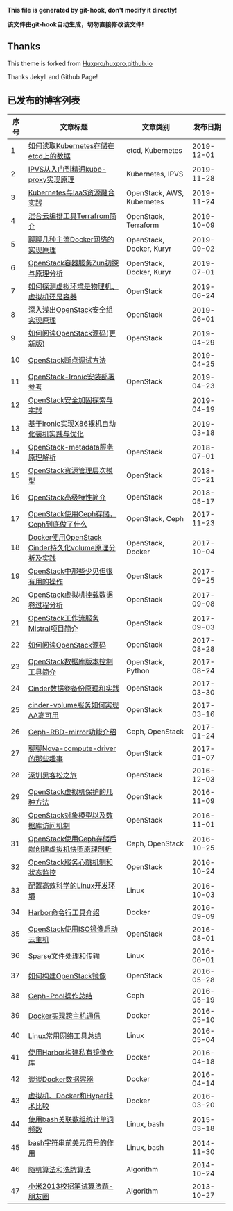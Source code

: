 **This file is generated by git-hook, don't modify it directly!**

**该文件由git-hook自动生成，切勿直接修改该文件!**

## Thanks

This theme is forked from [Huxpro/huxpro.github.io](https://github.com/Huxpro/huxpro.github.io)

Thanks Jekyll and Github Page!

## 已发布的博客列表

|序号|文章标题|文章类别|发布日期|
|----|----|----|----|
|1|[如何读取Kubernetes存储在etcd上的数据](http://int32bit.me/2019/12/01/如何读取Kubernetes存储在etcd上的数据)|etcd, Kubernetes|2019-12-01|
|2|[IPVS从入门到精通kube-proxy实现原理](http://int32bit.me/2019/11/28/IPVS从入门到精通kube-proxy实现原理)|Kubernetes, IPVS|2019-11-28|
|3|[Kubernetes与IaaS资源融合实践](http://int32bit.me/2019/11/24/Kubernetes与IaaS资源融合实践)|OpenStack, AWS, Kubernetes|2019-11-24|
|4|[混合云编排工具Terrafrom简介](http://int32bit.me/2019/10/09/混合云编排工具Terrafrom简介)|OpenStack, Terraform|2019-10-09|
|5|[聊聊几种主流Docker网络的实现原理](http://int32bit.me/2019/09/02/聊聊几种主流Docker网络的实现原理)|OpenStack, Docker, Kuryr|2019-09-02|
|6|[OpenStack容器服务Zun初探与原理分析](http://int32bit.me/2019/07/01/OpenStack容器服务Zun初探与原理分析)|OpenStack, Docker, Kuryr|2019-07-01|
|7|[如何探测虚拟环境是物理机、虚拟机还是容器](http://int32bit.me/2019/06/24/如何探测虚拟环境是物理机、虚拟机还是容器)|OpenStack|2019-06-24|
|8|[深入浅出OpenStack安全组实现原理](http://int32bit.me/2019/06/01/深入浅出OpenStack安全组实现原理)|OpenStack|2019-06-01|
|9|[如何阅读OpenStack源码(更新版)](http://int32bit.me/2019/04/29/如何阅读OpenStack源码(更新版))|OpenStack|2019-04-29|
|10|[OpenStack断点调试方法](http://int32bit.me/2019/04/25/OpenStack断点调试方法)||2019-04-25|
|11|[OpenStack-Ironic安装部署参考](http://int32bit.me/2019/04/23/OpenStack-Ironic安装部署参考)|OpenStack|2019-04-23|
|12|[OpenStack安全加固探索与实践](http://int32bit.me/2019/04/19/OpenStack安全加固探索与实践)||2019-04-19|
|13|[基于Ironic实现X86裸机自动化装机实践与优化](http://int32bit.me/2019/03/18/基于Ironic实现X86裸机自动化装机实践与优化)||2019-03-18|
|14|[OpenStack-metadata服务原理解析](http://int32bit.me/2018/07/01/OpenStack-metadata服务原理解析)|OpenStack|2018-07-01|
|15|[OpenStack资源管理层次模型](http://int32bit.me/2018/05/21/OpenStack资源管理层次模型)|OpenStack|2018-05-21|
|16|[OpenStack高级特性简介](http://int32bit.me/2018/05/17/OpenStack高级特性简介)|OpenStack|2018-05-17|
|17|[OpenStack使用Ceph存储，Ceph到底做了什么](http://int32bit.me/2017/11/23/OpenStack使用Ceph存储，Ceph到底做了什么)|OpenStack, Ceph|2017-11-23|
|18|[Docker使用OpenStack Cinder持久化volume原理分析及实践](http://int32bit.me/2017/10/04/Docker使用OpenStack-Cinder持久化volume原理分析及实践)|OpenStack, Docker|2017-10-04|
|19|[OpenStack中那些少见但很有用的操作](http://int32bit.me/2017/09/25/OpenStack中那些少见但很有用的操作)|OpenStack|2017-09-25|
|20|[OpenStack虚拟机挂载数据卷过程分析](http://int32bit.me/2017/09/08/OpenStack虚拟机挂载数据卷过程分析)|OpenStack|2017-09-08|
|21|[OpenStack工作流服务Mistral项目简介](http://int32bit.me/2017/09/03/OpenStack工作流服务Mistral项目简介)|OpenStack|2017-09-03|
|22|[如何阅读OpenStack源码](http://int32bit.me/2017/08/28/如何阅读OpenStack源码)|OpenStack|2017-08-28|
|23|[OpenStack数据库版本控制工具简介](http://int32bit.me/2017/08/24/OpenStack数据库版本控制工具简介)|OpenStack, Python|2017-08-24|
|24|[Cinder数据卷备份原理和实践](http://int32bit.me/2017/03/30/Cinder数据卷备份原理和实践)|OpenStack|2017-03-30|
|25|[cinder-volume服务如何实现AA高可用](http://int32bit.me/2017/03/16/cinder-volume服务如何实现AA高可用)|OpenStack|2017-03-16|
|26|[Ceph-RBD-mirror功能介绍](http://int32bit.me/2017/01/24/Ceph-RBD-mirror功能介绍)|Ceph, OpenStack|2017-01-24|
|27|[聊聊Nova-compute-driver的那些趣事](http://int32bit.me/2017/01/07/聊聊Nova-compute-driver的那些趣事)|OpenStack|2017-01-07|
|28|[深圳黑客松之旅](http://int32bit.me/2016/12/03/深圳黑客松之旅)|OpenStack|2016-12-03|
|29|[OpenStack虚拟机保护的几种方法](http://int32bit.me/2016/11/09/OpenStack虚拟机保护的几种方法)|OpenStack|2016-11-09|
|30|[OpenStack对象模型以及数据库访问机制](http://int32bit.me/2016/11/01/OpenStack对象模型以及数据库访问机制)|OpenStack|2016-11-01|
|31|[OpenStack使用Ceph存储后端创建虚拟机快照原理剖析](http://int32bit.me/2016/10/25/OpenStack使用Ceph存储后端创建虚拟机快照原理剖析)|Ceph, OpenStack|2016-10-25|
|32|[OpenStack服务心跳机制和状态监控](http://int32bit.me/2016/10/24/OpenStack服务心跳机制和状态监控)|OpenStack|2016-10-24|
|33|[配置高效科学的Linux开发环境](http://int32bit.me/2016/10/03/配置高效科学的Linux开发环境)|Linux|2016-10-03|
|34|[Harbor命令行工具介绍](http://int32bit.me/2016/09/09/Harbor命令行工具介绍)|Docker|2016-09-09|
|35|[OpenStack使用ISO镜像启动云主机](http://int32bit.me/2016/08/01/OpenStack使用ISO镜像启动云主机)|OpenStack|2016-08-01|
|36|[Sparse文件处理和传输](http://int32bit.me/2016/06/01/Sparse文件处理和传输)|Linux|2016-06-01|
|37|[如何构建OpenStack镜像](http://int32bit.me/2016/05/28/如何构建OpenStack镜像)|OpenStack|2016-05-28|
|38|[Ceph-Pool操作总结](http://int32bit.me/2016/05/19/Ceph-Pool操作总结)|Ceph|2016-05-19|
|39|[Docker实现跨主机通信](http://int32bit.me/2016/05/10/Docker实现跨主机通信)|Docker|2016-05-10|
|40|[Linux常用网络工具总结](http://int32bit.me/2016/05/04/Linux常用网络工具总结)|Linux|2016-05-04|
|41|[使用Harbor构建私有镜像仓库](http://int32bit.me/2016/04/18/使用Harbor构建私有镜像仓库)|Docker|2016-04-18|
|42|[谈谈Docker数据容器](http://int32bit.me/2016/04/14/谈谈Docker数据容器)|Docker|2016-04-14|
|43|[虚拟机、Docker和Hyper技术比较](http://int32bit.me/2016/03/20/虚拟机、Docker和Hyper技术比较)|Docker|2016-03-20|
|44|[使用bash关联数组统计单词频数](http://int32bit.me/2015/03/18/使用bash关联数组统计单词频数)|Linux, bash|2015-03-18|
|45|[bash字符串前美元符号的作用](http://int32bit.me/2014/11/30/bash字符串前美元符号的作用)|Linux, bash|2014-11-30|
|46|[随机算法和洗牌算法](http://int32bit.me/2014/10/24/随机算法和洗牌算法)|Algorithm|2014-10-24|
|47|[小米2013校招笔试算法题-朋友圈](http://int32bit.me/2013/10/27/小米2013校招笔试算法题-朋友圈)|Algorithm|2013-10-27|
